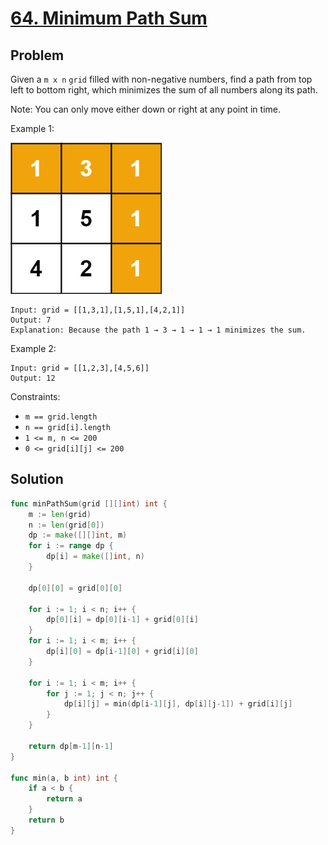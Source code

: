 # [64. Minimum Path Sum](https://leetcode.com/problems/minimum-path-sum/)

## Problem

Given a `m x n` `grid` filled with non-negative numbers, find a path from top left to bottom right, which minimizes the sum of all numbers along its path.

Note: You can only move either down or right at any point in time.

 

Example 1:

![alt text](image.png)

```
Input: grid = [[1,3,1],[1,5,1],[4,2,1]]
Output: 7
Explanation: Because the path 1 → 3 → 1 → 1 → 1 minimizes the sum.
```

Example 2:

```
Input: grid = [[1,2,3],[4,5,6]]
Output: 12
``` 

Constraints:

- `m == grid.length`
- `n == grid[i].length`
- `1 <= m, n <= 200`
- `0 <= grid[i][j] <= 200`

## Solution

```go
func minPathSum(grid [][]int) int {
	m := len(grid)
	n := len(grid[0])
	dp := make([][]int, m)
	for i := range dp {
		dp[i] = make([]int, n)
	}

	dp[0][0] = grid[0][0]

	for i := 1; i < n; i++ {
		dp[0][i] = dp[0][i-1] + grid[0][i]
	}
	for i := 1; i < m; i++ {
		dp[i][0] = dp[i-1][0] + grid[i][0]
	}

	for i := 1; i < m; i++ {
		for j := 1; j < n; j++ {
			dp[i][j] = min(dp[i-1][j], dp[i][j-1]) + grid[i][j]
		}
	}

	return dp[m-1][n-1]
}

func min(a, b int) int {
	if a < b {
		return a
	}
	return b
}
```